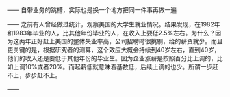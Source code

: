 ——
自带业务的跳槽，实际也是换一个地方把同一件事再做一遍

——
之前有人曾经做过统计，观察美国的大学生就业情况。结果发现，在1982年和1983年毕业的人，比其他年份毕业的人，在收入上要低2.5%左右。为什么？因为这两年正好赶上美国的整体失业率高，公司招聘时很挑剔，给的薪资就少。而且更关键的是，根据研究者的测算，这个效应大概会持续到40岁左右，直到40岁，他们的收入还是要低于其他年份的毕业生。因为企业涨薪是按照百分比上调的，比如上调10%或者20%。而起薪低就意味着基数低，后续上调的也少。所谓一步赶不上，步步赶不上。

——

